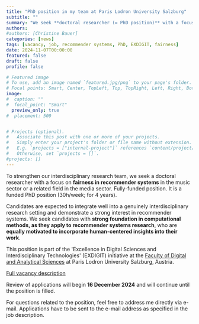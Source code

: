 ```yaml
---
title: "PhD position in my team at Paris Lodron University Salzburg"
subtitle: ""
summary: "We seek **doctoral researcher (= PhD position)** with a focus on **fairness in recommender systems** in the music sector or a related field in the media sector. Funded position."
authors: 
#authors: [Christine Bauer]
categories: [news]
tags: [vacancy, job, recommender systems, PhD, EXDIGIT, fairness]
date: 2024-11-07T00:00:00
featured: false
draft: false
profile: false

# Featured image
# To use, add an image named `featured.jpg/png` to your page's folder.
# Focal points: Smart, Center, TopLeft, Top, TopRight, Left, Right, BottomLeft, Bottom, BottomRight.
image:
#  caption: ""
#  focal_point: "Smart"
  preview_only: true
#  placement: 500


# Projects (optional).
#   Associate this post with one or more of your projects.
#   Simply enter your project's folder or file name without extension.
#   E.g. `projects = ["internal-project"]` references `content/project/deep-learning/index.md`.
#   Otherwise, set `projects = []`.
#projects: []
---
```


To strengthen our interdisciplinary research team, we seek a doctoral researcher with a focus on **fairness in recommender systems** in the music sector or a related field in the media sector. Fully-funded position.
It is a funded PhD position (30h/week; for 4 years).

Candidates are expected to integrate well into a genuinely interdisciplinary research setting and demonstrate a strong interest in recommender systems. We seek candidates with **strong foundation in computational methods, as they apply to recommender systems research**, who are **equally motivated to incorporate human-centered insights into their work**.

This position is part of the 'Excellence in Digital Sciences and Interdisciplinary Technologies' (EXDIGIT) initiative at the [Faculty of Digital and Analytical Sciences](https://www.plus.ac.at/digital-and-analytical-sciences/?lang=en) at Paris Lodron University Salzburg, Austria.  


[Full vacancy description](./job_phd_202411.pdf)

Review of applications will begin **16 December 2024** and will continue until the position is filled.

For questions related to the position, feel free to address me directly via e-mail. Applications have to be sent to the e-mail address as specified in the job description.